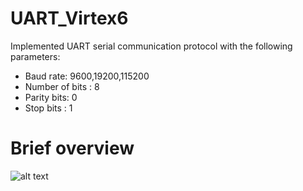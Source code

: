 # UART_Virtex6

Implemented UART serial communication protocol with the following parameters:
* Baud rate: 9600,19200,115200
* Number of bits : 8
* Parity bits: 0
* Stop bits : 1

# Brief overview
![alt text](https://github.com/[avdssrk]/[UART_Virtex6]/blob/[images]/uart.png?raw=true)
